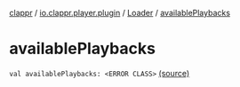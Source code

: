 [clappr](../../index.md) / [io.clappr.player.plugin](../index.md) / [Loader](index.md) / [availablePlaybacks](.)

# availablePlaybacks

`val availablePlaybacks: <ERROR CLASS>` [(source)](https://github.com/clappr/clappr-android/tree/dev/clappr/src/main/kotlin/io/clappr/player/plugin/Loader.kt#L67)